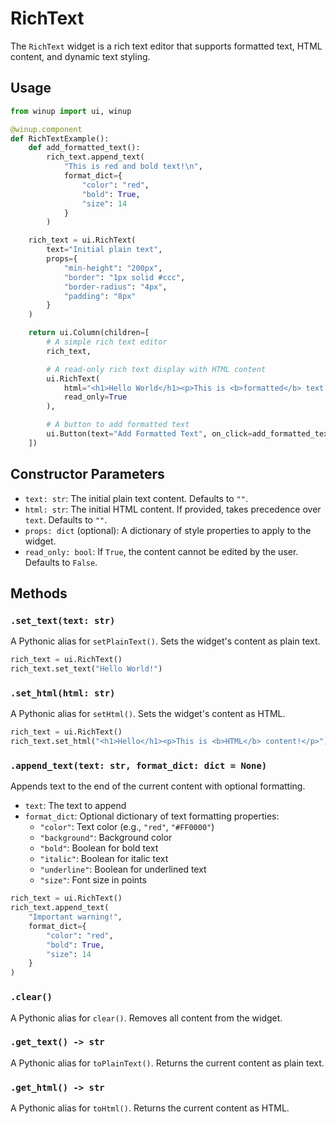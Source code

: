 # RichText

The `RichText` widget is a rich text editor that supports formatted text, HTML content, and dynamic text styling.

## Usage

```python
from winup import ui, winup

@winup.component
def RichTextExample():
    def add_formatted_text():
        rich_text.append_text(
            "This is red and bold text!\n",
            format_dict={
                "color": "red",
                "bold": True,
                "size": 14
            }
        )

    rich_text = ui.RichText(
        text="Initial plain text",
        props={
            "min-height": "200px",
            "border": "1px solid #ccc",
            "border-radius": "4px",
            "padding": "8px"
        }
    )

    return ui.Column(children=[
        # A simple rich text editor
        rich_text,

        # A read-only rich text display with HTML content
        ui.RichText(
            html="<h1>Hello World</h1><p>This is <b>formatted</b> text with <span style='color: blue;'>colors</span>!</p>",
            read_only=True
        ),

        # A button to add formatted text
        ui.Button(text="Add Formatted Text", on_click=add_formatted_text)
    ])
```

## Constructor Parameters

- `text: str`: The initial plain text content. Defaults to `""`.
- `html: str`: The initial HTML content. If provided, takes precedence over `text`. Defaults to `""`.
- `props: dict` (optional): A dictionary of style properties to apply to the widget.
- `read_only: bool`: If `True`, the content cannot be edited by the user. Defaults to `False`.

## Methods

### `.set_text(text: str)`

A Pythonic alias for `setPlainText()`. Sets the widget's content as plain text.

```python
rich_text = ui.RichText()
rich_text.set_text("Hello World!")
```

### `.set_html(html: str)`

A Pythonic alias for `setHtml()`. Sets the widget's content as HTML.

```python
rich_text = ui.RichText()
rich_text.set_html("<h1>Hello</h1><p>This is <b>HTML</b> content!</p>")
```

### `.append_text(text: str, format_dict: dict = None)`

Appends text to the end of the current content with optional formatting.

- `text`: The text to append
- `format_dict`: Optional dictionary of text formatting properties:
  - `"color"`: Text color (e.g., `"red"`, `"#FF0000"`)
  - `"background"`: Background color
  - `"bold"`: Boolean for bold text
  - `"italic"`: Boolean for italic text
  - `"underline"`: Boolean for underlined text
  - `"size"`: Font size in points

```python
rich_text = ui.RichText()
rich_text.append_text(
    "Important warning!",
    format_dict={
        "color": "red",
        "bold": True,
        "size": 14
    }
)
```

### `.clear()`

A Pythonic alias for `clear()`. Removes all content from the widget.

### `.get_text() -> str`

A Pythonic alias for `toPlainText()`. Returns the current content as plain text.

### `.get_html() -> str`

A Pythonic alias for `toHtml()`. Returns the current content as HTML. 